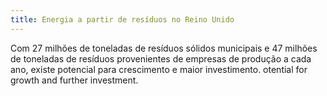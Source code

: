 ```yaml
---
title: Energia a partir de resíduos no Reino Unido
---
```

Com 27 milhões de toneladas de resíduos sólidos municipais e 47 milhões de toneladas de resíduos provenientes de empresas de produção a cada ano, existe potencial para crescimento e maior investimento. otential for growth and further investment. 
